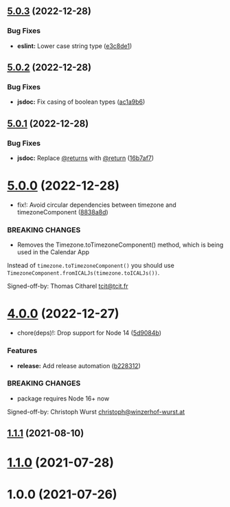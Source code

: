 ## [5.0.3](https://github.com/nextcloud/calendar-js/compare/v5.0.2...v5.0.3) (2022-12-28)


### Bug Fixes

* **eslint:** Lower case string type ([e3c8de1](https://github.com/nextcloud/calendar-js/commit/e3c8de1c20a679fc27d3e1d84f316216fad27aa0))



## [5.0.2](https://github.com/nextcloud/calendar-js/compare/v5.0.1...v5.0.2) (2022-12-28)


### Bug Fixes

* **jsdoc:** Fix casing of boolean types ([ac1a9b6](https://github.com/nextcloud/calendar-js/commit/ac1a9b6e29785e0f1559a12080154e1dfd506a86))



## [5.0.1](https://github.com/nextcloud/calendar-js/compare/v5.0.0...v5.0.1) (2022-12-28)


### Bug Fixes

* **jsdoc:** Replace [@returns](https://github.com/returns) with [@return](https://github.com/return) ([16b7af7](https://github.com/nextcloud/calendar-js/commit/16b7af7497034d58d94505fb099c0cb973532bba))



# [5.0.0](https://github.com/nextcloud/calendar-js/compare/v4.0.0...v5.0.0) (2022-12-28)


* fix!: Avoid circular dependencies between timezone and timezoneComponent ([8838a8d](https://github.com/nextcloud/calendar-js/commit/8838a8d1a3da8ecb47e7f9b689cc5ce21d3b17b8))


### BREAKING CHANGES

* Removes the Timezone.toTimezoneComponent() method, which is being used in the Calendar App

Instead of ``timezone.toTimezoneComponent()`` you should use
``TimezoneComponent.fromICALJs(timezone.toICALJs())``.

Signed-off-by: Thomas Citharel <tcit@tcit.fr>



# [4.0.0](https://github.com/nextcloud/calendar-js/compare/v3.1.0...v4.0.0) (2022-12-27)


* chore(deps)!: Drop support for Node 14 ([5d9084b](https://github.com/nextcloud/calendar-js/commit/5d9084b2086756b1618656670276479e74264e9f))


### Features

* **release:** Add release automation ([b228312](https://github.com/nextcloud/calendar-js/commit/b22831207f128e7ddadbc4e523631886eb476127))


### BREAKING CHANGES

* package requires Node 16+ now

Signed-off-by: Christoph Wurst <christoph@winzerhof-wurst.at>



## [1.1.1](https://github.com/nextcloud/calendar-js/compare/v1.1.0...v1.1.1) (2021-08-10)



# [1.1.0](https://github.com/nextcloud/calendar-js/compare/v1.0.0...v1.1.0) (2021-07-28)



# 1.0.0 (2021-07-26)



